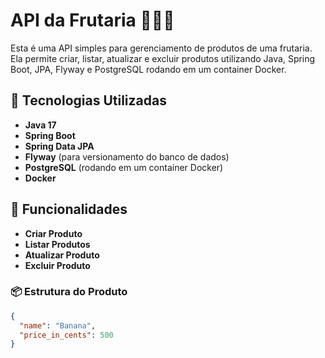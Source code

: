 # API da Frutaria 🍏🍊🍇

Esta é uma API simples para gerenciamento de produtos de uma frutaria.  
Ela permite criar, listar, atualizar e excluir produtos utilizando Java, Spring Boot, JPA, Flyway e PostgreSQL rodando em um container Docker.

## 🚀 Tecnologias Utilizadas

- **Java 17**
- **Spring Boot**
- **Spring Data JPA**
- **Flyway** (para versionamento do banco de dados)
- **PostgreSQL** (rodando em um container Docker)
- **Docker**

## 📌 Funcionalidades

- **Criar Produto**
- **Listar Produtos**
- **Atualizar Produto**
- **Excluir Produto**

### 📦 Estrutura do Produto

```json
{
  "name": "Banana",
  "price_in_cents": 500
}

